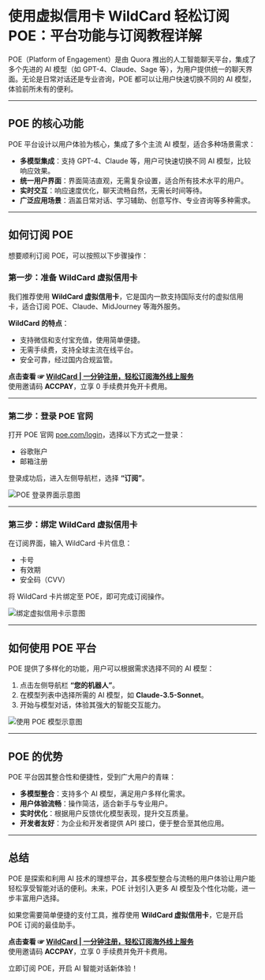 # 使用虚拟信用卡 WildCard 轻松订阅 POE：平台功能与订阅教程详解

POE（Platform of Engagement）是由 Quora 推出的人工智能聊天平台，集成了多个先进的 AI 模型（如 GPT-4、Claude、Sage 等），为用户提供统一的聊天界面。无论是日常对话还是专业咨询，POE 都可以让用户快速切换不同的 AI 模型，体验前所未有的便利。

---

## POE 的核心功能

POE 平台设计以用户体验为核心，集成了多个主流 AI 模型，适合多种场景需求：

- **多模型集成**：支持 GPT-4、Claude 等，用户可快速切换不同 AI 模型，比较响应效果。
- **统一用户界面**：界面简洁直观，无需复杂设置，适合所有技术水平的用户。
- **实时交互**：响应速度优化，聊天流畅自然，无需长时间等待。
- **广泛应用场景**：涵盖日常对话、学习辅助、创意写作、专业咨询等多种需求。

---

## 如何订阅 POE

想要顺利订阅 POE，可以按照以下步骤操作：

### 第一步：准备 WildCard 虚拟信用卡

我们推荐使用 **WildCard 虚拟信用卡**，它是国内一款支持国际支付的虚拟信用卡，适合订阅 POE、Claude、MidJourney 等海外服务。

**WildCard 的特点**：
- 支持微信和支付宝充值，使用简单便捷。
- 无需手续费，支持全球主流在线平台。
- 安全可靠，经过国内合规监管。

**点击查看 ☞ [WildCard | 一分钟注册，轻松订阅海外线上服务](https://bit.ly/bewildcard)**  
使用邀请码 **ACCPAY**，立享 0 手续费并免开卡费用。

---

### 第二步：登录 POE 官网

打开 POE 官网 [poe.com/login](https://poe.com/login)，选择以下方式之一登录：
- 谷歌账户
- 邮箱注册

登录成功后，进入左侧导航栏，选择 **“订阅”**。

![POE 登录界面示意图](https://img-blog.csdnimg.cn/img_convert/b410c553356180f3215b120feb7f0e75.png)

---

### 第三步：绑定 WildCard 虚拟信用卡

在订阅界面，输入 WildCard 卡片信息：
- 卡号
- 有效期
- 安全码（CVV）

将 WildCard 卡片绑定至 POE，即可完成订阅操作。

![绑定虚拟信用卡示意图](https://img-blog.csdnimg.cn/img_convert/8a4c61fb04ce6a5ba048f1a3a9dd8215.png)

---

## 如何使用 POE 平台

POE 提供了多样化的功能，用户可以根据需求选择不同的 AI 模型：

1. 点击左侧导航栏 **“您的机器人”**。
2. 在模型列表中选择所需的 AI 模型，如 **Claude-3.5-Sonnet**。
3. 开始与模型对话，体验其强大的智能交互能力。

![使用 POE 模型示意图](https://img-blog.csdnimg.cn/img_convert/2146660ed30e877dbb58dcf3917c68eb.png)

---

## POE 的优势

POE 平台因其整合性和便捷性，受到广大用户的青睐：

- **多模型整合**：支持多个 AI 模型，满足用户多样化需求。
- **用户体验流畅**：操作简洁，适合新手与专业用户。
- **实时优化**：根据用户反馈优化模型表现，提升交互质量。
- **开发者友好**：为企业和开发者提供 API 接口，便于整合至其他应用。

---

## 总结

POE 是探索和利用 AI 技术的理想平台，其多模型整合与流畅的用户体验让用户能轻松享受智能对话的便利。未来，POE 计划引入更多 AI 模型及个性化功能，进一步丰富用户选择。

如果您需要简单便捷的支付工具，推荐使用 **WildCard 虚拟信用卡**，它是开启 POE 订阅的最佳助手。

**点击查看 ☞ [WildCard | 一分钟注册，轻松订阅海外线上服务](https://bit.ly/bewildcard)**  
使用邀请码 **ACCPAY**，立享 0 手续费并免开卡费用。

立即订阅 POE，开启 AI 智能对话新体验！
